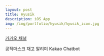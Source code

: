 ```yaml
---
layout: post
title: Hyusik
description: iOS App
img: /img/portfolio/hyusik/hyusik_icon.jpg
---
```


<div class="col three caption">
	<a href="https://pf.kakao.com/_JGanxb">카카오 채널</a>
</div>

공적마스크 재고 알리미 Kakao Chatbot


<div class="img_row">
	<img class="col one" src="{{ site.baseurl }}/img/portfolio/hyusik/hyusik_1.jpeg" alt="" title="screenshot1 image"/>
	<img class="col one" src="{{ site.baseurl }}/img/portfolio/hyusik/hyusik_2.jpeg" alt="" title="screenshot2 image"/>
</div>
